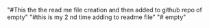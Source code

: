 "#This the the read me file creation and then added to github repo of empty"
"#this is my 2 nd time adding to readme file"
"# empty" 

